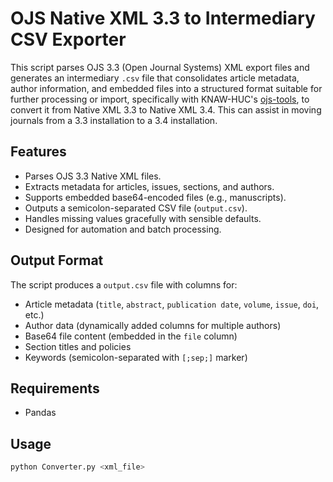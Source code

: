 # OJS Native XML 3.3 to Intermediary CSV Exporter

This script parses OJS 3.3 (Open Journal Systems) XML export files and generates an intermediary `.csv` file that consolidates article metadata, author information, and embedded files into a structured format suitable for further processing or import, specifically with KNAW-HUC's [ojs-tools](https://github.com/knaw-huc/ojs-tools), to convert it from Native XML 3.3 to Native XML 3.4. This can assist in moving journals from a 3.3 installation to a 3.4 installation.

## Features

- Parses OJS 3.3 Native XML files.
- Extracts metadata for articles, issues, sections, and authors.
- Supports embedded base64-encoded files (e.g., manuscripts).
- Outputs a semicolon-separated CSV file (`output.csv`).
- Handles missing values gracefully with sensible defaults.
- Designed for automation and batch processing.

## Output Format

The script produces a `output.csv` file with columns for:

- Article metadata (`title`, `abstract`, `publication date`, `volume`, `issue`, `doi`, etc.)
- Author data (dynamically added columns for multiple authors)
- Base64 file content (embedded in the `file` column)
- Section titles and policies
- Keywords (semicolon-separated with `[;sep;]` marker)


## Requirements
- Pandas

## Usage

```bash
python Converter.py <xml_file>
```


